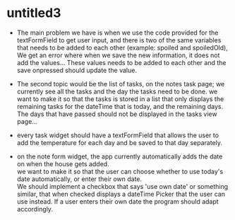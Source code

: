 # untitled3
- The main problem we have is when we use the code provided 
  for the textFormField to get user input, and there is two of the same variables
  that needs to be added to each other (example: spoiled and spoiledOld), 
  We get an error where when we save the new information, it does not add the values...
  These values needs to be added to each other and the save onpressed should update the 
  value.

- The second topic would be the list of tasks, on the notes task page; we currently see all the 
  tasks and the day the tasks need to be done.  we want to make it so that the tasks is stored in a
  list that only displays the remaining tasks for the dateTime that is today, and the remaining
  days.  The days that have passed should not be displayed in the tasks view page...
  
- every task widget should have a textFormField that allows the user to add the temperature
  for each day and be saved to that day separately.

- on the note form widget, the app currently automatically adds the date on when the house gets added.  
  we want to make it so that the user can choose whether to use today's date automatically, 
  or enter their own date.  
  We should implement a checkbox that says 'use own date' or something similar, that when checked
  displays a dateTime Picker that the user can use instead.
  If a user enters their own date the program should adapt accordingly.  
  
